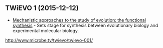 ## TWiEVO 1 (2015-12-12)

- [Mechanistic approaches to the study of evolution: the functional synthesis](https://www.ncbi.nlm.nih.gov/pubmed/17703238) -
    Sets stage for synthesis between evolutionary biology and experimental
    molecular biology.

http://www.microbe.tv/twievo/twievo-001/
